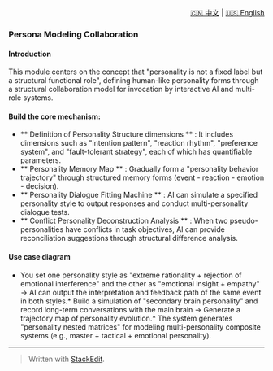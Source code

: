 <p align="right">
  <a href="/docs/zh/2_use_cases/2.3_Personality%20modeling.md">🇨🇳 中文</a> | <a href="/docs/en/2_use_cases/2.3_Personality%20modeling.md">🇺🇸 English</a>
</p>
 
 ### Persona Modeling Collaboration
#### Introduction
This module centers on the concept that "personality is not a fixed label but a structural functional role", defining human-like personality forms through a structural collaboration model for invocation by interactive AI and multi-role systems.

#### Build the core mechanism:

* ** Definition of Personality Structure dimensions ** : It includes dimensions such as "intention pattern", "reaction rhythm", "preference system", and "fault-tolerant strategy", each of which has quantifiable parameters.
* ** Personality Memory Map ** : Gradually form a "personality behavior trajectory" through structured memory forms (event - reaction - emotion - decision).
* ** Personality Dialogue Fitting Machine ** : AI can simulate a specified personality style to output responses and conduct multi-personality dialogue tests.
* ** Conflict Personality Deconstruction Analysis ** : When two pseudo-personalities have conflicts in task objectives, AI can provide reconciliation suggestions through structural difference analysis.

#### Use case diagram
* You set one personality style as "extreme rationality + rejection of emotional interference" and the other as "emotional insight + empathy" → AI can output the interpretation and feedback path of the same event in both styles.* Build a simulation of "secondary brain personality" and record long-term conversations with the main brain → Generate a trajectory map of personality evolution.* The system generates "personality nested matrices" for modeling multi-personality composite systems (e.g., master + tactical + emotional personality).
---



> Written with [StackEdit](https://stackedit.io/).
